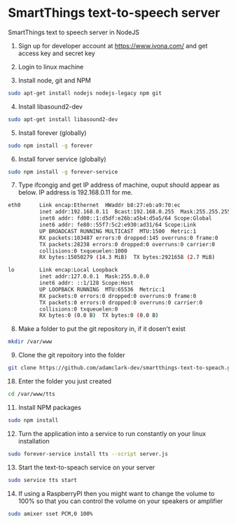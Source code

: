 # SmartThings text-to-speech server 
SmartThings text to speech server in NodeJS

1) Sign up for developer account at https://www.ivona.com/ and get access key and secret key

2) Login to linux machine

3) Install node, git and NPM
``` bash
sudo apt-get install nodejs nodejs-legacy npm git
```

4) Install libasound2-dev
``` bash
sudo apt-get install libasound2-dev
```

5) Install forever (globally)
``` bash
sudo npm install -g forever
```

6) Install forver service (globally)
``` bash
sudo npm install -g forever-service
```

7) Type ifcongig and get IP address of machine, ouput should appear as below. IP address is 192.168.0.11 for me.
``` bash
eth0      Link encap:Ethernet  HWaddr b8:27:eb:a9:70:ec
          inet addr:192.168.0.11  Bcast:192.168.0.255  Mask:255.255.255.0
          inet6 addr: fd00::1:d5df:e26b:a5b4:d5a5/64 Scope:Global
          inet6 addr: fe80::55f7:5c2:e930:ad31/64 Scope:Link
          UP BROADCAST RUNNING MULTICAST  MTU:1500  Metric:1
          RX packets:103487 errors:0 dropped:145 overruns:0 frame:0
          TX packets:28238 errors:0 dropped:0 overruns:0 carrier:0
          collisions:0 txqueuelen:1000
          RX bytes:15050279 (14.3 MiB)  TX bytes:2921658 (2.7 MiB)

lo        Link encap:Local Loopback
          inet addr:127.0.0.1  Mask:255.0.0.0
          inet6 addr: ::1/128 Scope:Host
          UP LOOPBACK RUNNING  MTU:65536  Metric:1
          RX packets:0 errors:0 dropped:0 overruns:0 frame:0
          TX packets:0 errors:0 dropped:0 overruns:0 carrier:0
          collisions:0 txqueuelen:0
          RX bytes:0 (0.0 B)  TX bytes:0 (0.0 B)
```

8) Make a folder to put the git repository in, if it dosen't exist
``` bash
mkdir /var/www
```

9) Clone the git repoitory into the folder
``` bash
git clone https://github.com/adamclark-dev/smartthings-text-to-speach.git tts
```

18) Enter the folder you just created
``` bash
cd /var/www/tts
```

11) Install NPM packages
``` bash
sudo npm install
```

12) Turn the application into a service to run constantly on your linux installation
``` bash
sudo forever-service install tts --script server.js
```

13) Start the text-to-speach service on your server
``` bash
sudo service tts start
```

14) If using a RaspberryPI then you might want to change the volume to 100% so that you can control the volume on your speakers or amplifier
``` bash
sudo amixer sset PCM,0 100%
```
